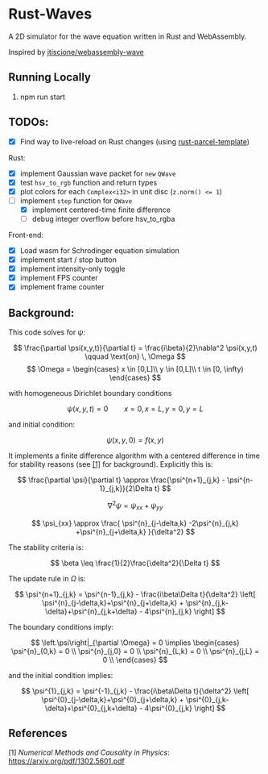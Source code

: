 # Rust-Waves

A 2D simulator for the wave equation written in Rust and WebAssembly. 

Inspired by [jtiscione/webassembly-wave](https://github.com/jtiscione/webassembly-wave)

## Running Locally

1. npm run start

## TODOs:

- [x] Find way to live-reload on Rust changes (using [rust-parcel-template](https://github.com/rustwasm/rust-parcel-template))

Rust:
- [x] implement Gaussian wave packet for `new` `QWave`
- [x] test `hsv_to_rgb` function and return types
- [x] plot colors for each `Complex<i32>` in unit disc (`z.norm() <= 1`)
- [ ] implement `step` function for `QWave`
  - [x] implement centered-time finite difference
  - [ ] debug integer overflow before hsv_to_rgba

Front-end:
- [x] Load wasm for Schrodinger equation simulation
- [x] implement start / stop button
- [x] implement intensity-only toggle
- [x] implement FPS counter
- [x] implement frame counter

## Background:

This code solves for $\psi$:

$$
\frac{\partial \psi(x,y,t)}{\partial t} = \frac{i\beta}{2}\nabla^2 \psi(x,y,t)
\qquad \text{on} \, \Omega
$$
$$
\Omega = \begin{cases}
x \in [0,L]\\
y \in [0,L]\\
t \in [0, \infty)
\end{cases}
$$

with homogeneous Dirichlet boundary conditions

$$
\psi(x,y,t) = 0  \qquad x = 0, \, x = L, \, y = 0, \, y = L
$$

and initial condition:

$$
\psi(x,y,0) = f(x,y)
$$

It implements a finite difference algorithm with a centered difference in time for stability reasons (see [[1]](#1) for background). Explicitly this is:

$$
\frac{\partial \psi}{\partial t} \approx \frac{\psi^{n+1}_{j,k} - \psi^{n-1}_{j,k}}{2\Delta t}
$$

$$
\nabla^2 \psi = \psi_{xx}+ \psi_{yy}
$$

$$
\psi_{xx} \approx \frac{
  \psi^{n}_{j-\delta,k}
  -2\psi^{n}_{j,k}
  +\psi^{n}_{j+\delta,k}
  }{\delta^2}
$$


The stability criteria is:

$$
\beta \leq \frac{1}{2}\frac{\delta^2}{\Delta t} 
$$


The update rule in $\Omega$ is:

$$
\psi^{n+1}_{j,k} = 
  \psi^{n-1}_{j,k} - 
  \frac{i\beta\Delta t}{\delta^2}
  \left[
    \psi^{n}_{j-\delta,k}+\psi^{n}_{j+\delta,k} +
    \psi^{n}_{j,k-\delta}+\psi^{n}_{j,k+\delta} -
    4\psi^{n}_{j,k}
  \right]
$$

The boundary conditions imply:

$$
\left.\psi\right|_{\partial \Omega} = 0
\implies
\begin{cases}
\psi^{n}_{0,k} = 0 \\
\psi^{n}_{j,0} = 0 \\
\psi^{n}_{L,k} = 0 \\
\psi^{n}_{j,L} = 0 \\
\end{cases}
$$

and the initial condition implies:

$$
\psi^{1}_{j,k} = 
  \psi^{-1}_{j,k} - 
  \frac{i\beta\Delta t}{\delta^2}
  \left[
    \psi^{0}_{j-\delta,k}+\psi^{0}_{j+\delta,k} +
    \psi^{0}_{j,k-\delta}+\psi^{0}_{j,k+\delta} -
    4\psi^{0}_{j,k}
  \right]
$$

## References

<a id="1">[1]</a> *Numerical Methods and Causality in Physics*: https://arxiv.org/pdf/1302.5601.pdf